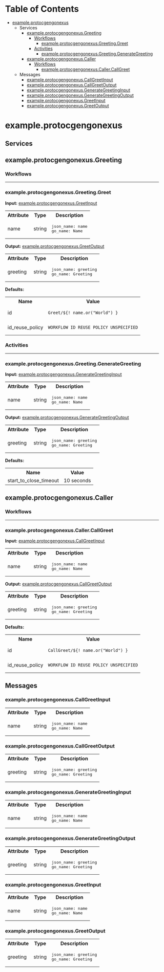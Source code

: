 # Table of Contents

- [example.protocgengonexus](#example-protocgengonexus)
  - Services
    - [example.protocgengonexus.Greeting](#example-protocgengonexus-greeting)
      - [Workflows](#example-protocgengonexus-greeting-workflows)
        - [example.protocgengonexus.Greeting.Greet](#example-protocgengonexus-greeting-greet-workflow)
      - [Activities](#example-protocgengonexus-greeting-activities)
        - [example.protocgengonexus.Greeting.GenerateGreeting](#example-protocgengonexus-greeting-generategreeting-activity)
    - [example.protocgengonexus.Caller](#example-protocgengonexus-caller)
      - [Workflows](#example-protocgengonexus-caller-workflows)
        - [example.protocgengonexus.Caller.CallGreet](#example-protocgengonexus-caller-callgreet-workflow)
  - Messages
    - [example.protocgengonexus.CallGreetInput](#example-protocgengonexus-callgreetinput)
    - [example.protocgengonexus.CallGreetOutput](#example-protocgengonexus-callgreetoutput)
    - [example.protocgengonexus.GenerateGreetingInput](#example-protocgengonexus-generategreetinginput)
    - [example.protocgengonexus.GenerateGreetingOutput](#example-protocgengonexus-generategreetingoutput)
    - [example.protocgengonexus.GreetInput](#example-protocgengonexus-greetinput)
    - [example.protocgengonexus.GreetOutput](#example-protocgengonexus-greetoutput)

<a name="example-protocgengonexus"></a>
# example.protocgengonexus

<a name="example-protocgengonexus-services"></a>
## Services

<a name="example-protocgengonexus-greeting"></a>
## example.protocgengonexus.Greeting

<a name="example-protocgengonexus-greeting-workflows"></a>
### Workflows

---
<a name="example-protocgengonexus-greeting-greet-workflow"></a>
### example.protocgengonexus.Greeting.Greet

**Input:** [example.protocgengonexus.GreetInput](#example-protocgengonexus-greetinput)

<table>
<tr>
<th>Attribute</th>
<th>Type</th>
<th>Description</th>
</tr>
<tr>
<td>name</td>
<td>string</td>
<td><pre>
json_name: name
go_name: Name</pre></td>
</tr>
</table>

**Output:** [example.protocgengonexus.GreetOutput](#example-protocgengonexus-greetoutput)

<table>
<tr>
<th>Attribute</th>
<th>Type</th>
<th>Description</th>
</tr>
<tr>
<td>greeting</td>
<td>string</td>
<td><pre>
json_name: greeting
go_name: Greeting</pre></td>
</tr>
</table>

**Defaults:**

<table>
<tr><th>Name</th><th>Value</th></tr>
<tr><td>id</td><td><pre><code>Greet/${! name.or("World") }</code></pre></td></tr>
<tr><td>id_reuse_policy</td><td><pre><code>WORKFLOW_ID_REUSE_POLICY_UNSPECIFIED</code></pre></td></tr>
</table>    

<a name="example-protocgengonexus-greeting-activities"></a>
### Activities

---
<a name="example-protocgengonexus-greeting-generategreeting-activity"></a>
### example.protocgengonexus.Greeting.GenerateGreeting



**Input:** [example.protocgengonexus.GenerateGreetingInput](#example-protocgengonexus-generategreetinginput)

<table>
<tr>
<th>Attribute</th>
<th>Type</th>
<th>Description</th>
</tr>
<tr>
<td>name</td>
<td>string</td>
<td><pre>
json_name: name
go_name: Name</pre></td>
</tr>
</table>

**Output:** [example.protocgengonexus.GenerateGreetingOutput](#example-protocgengonexus-generategreetingoutput)

<table>
<tr>
<th>Attribute</th>
<th>Type</th>
<th>Description</th>
</tr>
<tr>
<td>greeting</td>
<td>string</td>
<td><pre>
json_name: greeting
go_name: Greeting</pre></td>
</tr>
</table>

**Defaults:**

<table>
<tr><th>Name</th><th>Value</th></tr>
<tr><td>start_to_close_timeout</td><td>10 seconds</td></tr>
</table>   

<a name="example-protocgengonexus-caller"></a>
## example.protocgengonexus.Caller

<a name="example-protocgengonexus-caller-workflows"></a>
### Workflows

---
<a name="example-protocgengonexus-caller-callgreet-workflow"></a>
### example.protocgengonexus.Caller.CallGreet

**Input:** [example.protocgengonexus.CallGreetInput](#example-protocgengonexus-callgreetinput)

<table>
<tr>
<th>Attribute</th>
<th>Type</th>
<th>Description</th>
</tr>
<tr>
<td>name</td>
<td>string</td>
<td><pre>
json_name: name
go_name: Name</pre></td>
</tr>
</table>

**Output:** [example.protocgengonexus.CallGreetOutput](#example-protocgengonexus-callgreetoutput)

<table>
<tr>
<th>Attribute</th>
<th>Type</th>
<th>Description</th>
</tr>
<tr>
<td>greeting</td>
<td>string</td>
<td><pre>
json_name: greeting
go_name: Greeting</pre></td>
</tr>
</table>

**Defaults:**

<table>
<tr><th>Name</th><th>Value</th></tr>
<tr><td>id</td><td><pre><code>CallGreet/${! name.or("World") }</code></pre></td></tr>
<tr><td>id_reuse_policy</td><td><pre><code>WORKFLOW_ID_REUSE_POLICY_UNSPECIFIED</code></pre></td></tr>
</table>     

<a name="example-protocgengonexus-messages"></a>
## Messages

<a name="example-protocgengonexus-callgreetinput"></a>
### example.protocgengonexus.CallGreetInput

<table>
<tr>
<th>Attribute</th>
<th>Type</th>
<th>Description</th>
</tr>
<tr>
<td>name</td>
<td>string</td>
<td><pre>
json_name: name
go_name: Name</pre></td>
</tr>
</table>



<a name="example-protocgengonexus-callgreetoutput"></a>
### example.protocgengonexus.CallGreetOutput

<table>
<tr>
<th>Attribute</th>
<th>Type</th>
<th>Description</th>
</tr>
<tr>
<td>greeting</td>
<td>string</td>
<td><pre>
json_name: greeting
go_name: Greeting</pre></td>
</tr>
</table>



<a name="example-protocgengonexus-generategreetinginput"></a>
### example.protocgengonexus.GenerateGreetingInput

<table>
<tr>
<th>Attribute</th>
<th>Type</th>
<th>Description</th>
</tr>
<tr>
<td>name</td>
<td>string</td>
<td><pre>
json_name: name
go_name: Name</pre></td>
</tr>
</table>



<a name="example-protocgengonexus-generategreetingoutput"></a>
### example.protocgengonexus.GenerateGreetingOutput

<table>
<tr>
<th>Attribute</th>
<th>Type</th>
<th>Description</th>
</tr>
<tr>
<td>greeting</td>
<td>string</td>
<td><pre>
json_name: greeting
go_name: Greeting</pre></td>
</tr>
</table>



<a name="example-protocgengonexus-greetinput"></a>
### example.protocgengonexus.GreetInput

<table>
<tr>
<th>Attribute</th>
<th>Type</th>
<th>Description</th>
</tr>
<tr>
<td>name</td>
<td>string</td>
<td><pre>
json_name: name
go_name: Name</pre></td>
</tr>
</table>



<a name="example-protocgengonexus-greetoutput"></a>
### example.protocgengonexus.GreetOutput

<table>
<tr>
<th>Attribute</th>
<th>Type</th>
<th>Description</th>
</tr>
<tr>
<td>greeting</td>
<td>string</td>
<td><pre>
json_name: greeting
go_name: Greeting</pre></td>
</tr>
</table>

